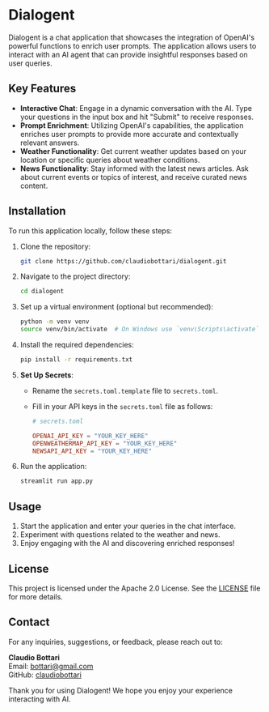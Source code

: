 # Dialogent

Dialogent is a chat application that showcases the integration of OpenAI's powerful functions to enrich user prompts. The application allows users to interact with an AI agent that can provide insightful responses based on user queries.

## Key Features

- **Interactive Chat**: Engage in a dynamic conversation with the AI. Type your questions in the input box and hit "Submit" to receive responses.
- **Prompt Enrichment**: Utilizing OpenAI's capabilities, the application enriches user prompts to provide more accurate and contextually relevant answers.
- **Weather Functionality**: Get current weather updates based on your location or specific queries about weather conditions.
- **News Functionality**: Stay informed with the latest news articles. Ask about current events or topics of interest, and receive curated news content.

## Installation

To run this application locally, follow these steps:

1. Clone the repository:

   ```bash
   git clone https://github.com/claudiobottari/dialogent.git
   ```

2. Navigate to the project directory:

   ```bash
   cd dialogent
   ```

3. Set up a virtual environment (optional but recommended):

   ```bash
   python -m venv venv
   source venv/bin/activate  # On Windows use `venv\Scripts\activate`
   ```

4. Install the required dependencies:

   ```bash
   pip install -r requirements.txt
   ```

5. **Set Up Secrets**:
   - Rename the `secrets.toml.template` file to `secrets.toml`.
   - Fill in your API keys in the `secrets.toml` file as follows:

     ```toml
     # secrets.toml

     OPENAI_API_KEY = "YOUR_KEY_HERE"
     OPENWEATHERMAP_API_KEY = "YOUR_KEY_HERE"
     NEWSAPI_API_KEY = "YOUR_KEY_HERE"
     ```

6. Run the application:

   ```bash
   streamlit run app.py
   ```

## Usage

1. Start the application and enter your queries in the chat interface.
2. Experiment with questions related to the weather and news.
3. Enjoy engaging with the AI and discovering enriched responses!

## License

This project is licensed under the Apache 2.0 License. See the [LICENSE](LICENSE) file for more details.

## Contact

For any inquiries, suggestions, or feedback, please reach out to:

**Claudio Bottari**  
Email: [bottari@gmail.com](mailto:bottari@gmail.com)  
GitHub: [claudiobottari](https://github.com/claudiobottari)

Thank you for using Dialogent! We hope you enjoy your experience interacting with AI.
